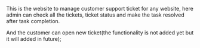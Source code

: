 This is the website to manage customer support ticket for any website, here admin can check all the tickets, ticket status and make the task resolved after task completion.

And the customer can open new ticket(the functionality is not added yet but it will added in future);
